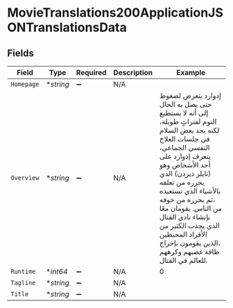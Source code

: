 # MovieTranslations200ApplicationJSONTranslationsData


## Fields

| Field                                                                                                                                                                                                                                                                                                                                                                            | Type                                                                                                                                                                                                                                                                                                                                                                             | Required                                                                                                                                                                                                                                                                                                                                                                         | Description                                                                                                                                                                                                                                                                                                                                                                      | Example                                                                                                                                                                                                                                                                                                                                                                          |
| -------------------------------------------------------------------------------------------------------------------------------------------------------------------------------------------------------------------------------------------------------------------------------------------------------------------------------------------------------------------------------- | -------------------------------------------------------------------------------------------------------------------------------------------------------------------------------------------------------------------------------------------------------------------------------------------------------------------------------------------------------------------------------- | -------------------------------------------------------------------------------------------------------------------------------------------------------------------------------------------------------------------------------------------------------------------------------------------------------------------------------------------------------------------------------- | -------------------------------------------------------------------------------------------------------------------------------------------------------------------------------------------------------------------------------------------------------------------------------------------------------------------------------------------------------------------------------- | -------------------------------------------------------------------------------------------------------------------------------------------------------------------------------------------------------------------------------------------------------------------------------------------------------------------------------------------------------------------------------- |
| `Homepage`                                                                                                                                                                                                                                                                                                                                                                       | **string*                                                                                                                                                                                                                                                                                                                                                                        | :heavy_minus_sign:                                                                                                                                                                                                                                                                                                                                                               | N/A                                                                                                                                                                                                                                                                                                                                                                              |                                                                                                                                                                                                                                                                                                                                                                                  |
| `Overview`                                                                                                                                                                                                                                                                                                                                                                       | **string*                                                                                                                                                                                                                                                                                                                                                                        | :heavy_minus_sign:                                                                                                                                                                                                                                                                                                                                                               | N/A                                                                                                                                                                                                                                                                                                                                                                              | إدوارد يتعرض لضغوط حتى يصل به الحال إلى أنه لا يستطيع النوم لفتراتٍ طويلة، لكنه يجد بعض السلام في جلسات العلاج النفسي الجماعي، يتعرف إدوارد على أحد الأشخاص وهو (تايلر ديردن) الذي يحرره من تعلقه بالأشياء الذي تستعبده ،ثم يحرره من خوفه من الناس. يقومان معًا بإنشاء نادي القتال الذي يجذب الكثير من الأفراد المحبطين ،الذين يقومون بإخراج طاقة غضبهم وكرههم للعالم في القتال. |
| `Runtime`                                                                                                                                                                                                                                                                                                                                                                        | **int64*                                                                                                                                                                                                                                                                                                                                                                         | :heavy_minus_sign:                                                                                                                                                                                                                                                                                                                                                               | N/A                                                                                                                                                                                                                                                                                                                                                                              | 0                                                                                                                                                                                                                                                                                                                                                                                |
| `Tagline`                                                                                                                                                                                                                                                                                                                                                                        | **string*                                                                                                                                                                                                                                                                                                                                                                        | :heavy_minus_sign:                                                                                                                                                                                                                                                                                                                                                               | N/A                                                                                                                                                                                                                                                                                                                                                                              |                                                                                                                                                                                                                                                                                                                                                                                  |
| `Title`                                                                                                                                                                                                                                                                                                                                                                          | **string*                                                                                                                                                                                                                                                                                                                                                                        | :heavy_minus_sign:                                                                                                                                                                                                                                                                                                                                                               | N/A                                                                                                                                                                                                                                                                                                                                                                              |                                                                                                                                                                                                                                                                                                                                                                                  |